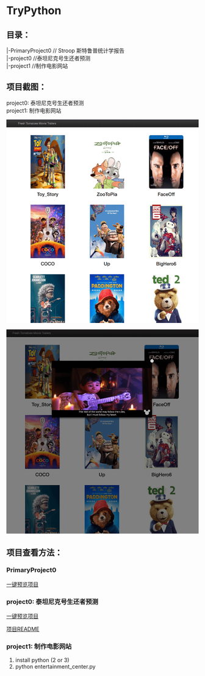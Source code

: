# TryPython

## 目录：

> 
|-PrimaryProject0  // Stroop 斯特鲁普统计学报告    
|-project0     //泰坦尼克号生还者预测   
|-project1     //制作电影网站      

## 项目截图：
project0: 泰坦尼克号生还者预测  
project1: 制作电影网站    

![image](https://github.com/lizwangying/TryPython/blob/master/screen_shots/project1_movie1.png)  

![image2](https://github.com/lizwangying/TryPython/blob/master/screen_shots/project1_movie2.png) 

## 项目查看方法：
### PrimaryProject0 
[一键预览项目](https://nbviewer.jupyter.org/github/lizwangying/TryPython/blob/master/PrimaryProject0/titanic_survival_exploration.ipynb)  

### project0: 泰坦尼克号生还者预测

[一键预览项目](https://nbviewer.jupyter.org/github/lizwangying/TryPython/blob/master/project0/Stroop.ipynb)

[项目README](https://github.com/lizwangying/TryPython/tree/master/project0) 

### project1: 制作电影网站
1. install python (2 or 3)
2. python entertainment_center.py
